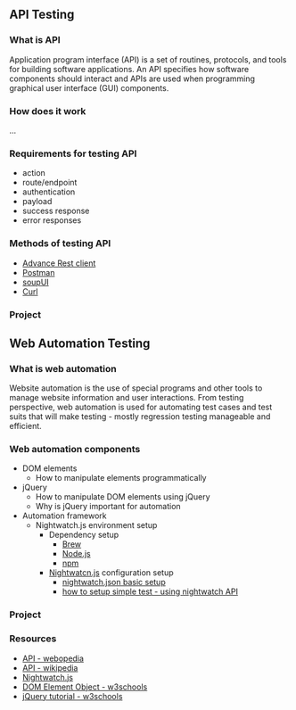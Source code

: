 ## API Testing
### What is API
Application program interface (API) is a set of routines, protocols, and tools for building software applications. An API specifies how software components should interact and APIs are used when programming graphical user interface (GUI) components.
### How does it work
...

### Requirements for testing API
- action
- route/endpoint
- authentication
- payload
- success response
- error responses

### Methods of testing API
- [Advance Rest client](https://chrome.google.com/webstore/detail/advanced-rest-client/hgmloofddffdnphfgcellkdfbfbjeloo?hl=en-US)
- [Postman](https://www.getpostman.com/)
- [soupUI](https://www.soapui.org/)
- [Curl](https://curl.haxx.se/)

### Project

## Web Automation Testing
### What is web automation
Website automation is the use of special programs and other tools to manage website information and user interactions. From testing perspective, web automation is used for automating test cases and test suits that will make testing - mostly regression testing manageable and efficient. 

### Web automation components
- DOM elements
  - How to manipulate elements programmatically
- jQuery
  - How to manipulate DOM elements using jQuery
  - Why is jQuery important for automation
- Automation framework
  - Nightwatch.js environment setup
    - Dependency setup
      - [Brew](http://brew.sh/)
      - [Node.js](https://nodejs.org/en/)
      - [npm](https://www.npmjs.com/)
    - [Nightwatcn.js](Nightwatch.js) configuration setup
      - [nightwatch.json basic setup](http://nightwatchjs.org/guide#settings-file)
      - [how to setup simple test - using nightwatch API](http://nightwatchjs.org/api)
  
### Project

### Resources
- [API - webopedia](http://www.webopedia.com/TERM/A/API.html)
- [API - wikipedia](https://en.wikipedia.org/wiki/Application_programming_interface)
- [Nightwatch.js](http://nightwatchjs.org/)
- [DOM Element Object - w3schools](http://www.w3schools.com/jsref/dom_obj_all.asp)
- [jQuery tutorial - w3schools](http://www.w3schools.com/jquery/)
